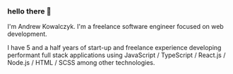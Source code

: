 ### hello there 👋

I'm Andrew Kowalczyk. I'm a freelance software engineer focused on web development.

I have 5 and a half years of start-up and freelance experience developing performant full stack applications using JavaScript / TypeScript / React.js / Node.js / HTML / SCSS among other technologies.
